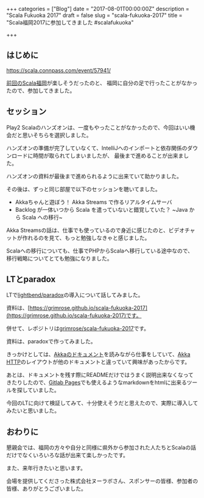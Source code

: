 +++
categories = ["Blog"]
date = "2017-08-01T00:00:00Z"
description = "Scala Fukuoka 2017"
draft = false
slug = "scala-fukuoka-2017"
title = "Scala福岡2017に参加してきました #scalafukuoka"

+++

## はじめに

https://scala.connpass.com/event/57941/

[前回のScala福岡](https://scala.connpass.com/event/26674/)が楽しそうだったのと、
福岡に自分の足で行ったことがなかったので、参加してきました。


## セッション

Play2 Scalaのハンズオンは、一度もやったことがなかったので、今回はいい機会だと思いそちらを選択しました。

ハンズオンの準備が完了していなくて、IntelliJへのインポートと依存関係のダウンロードに時間が取られてしまいましたが、
最後まで進めることが出来ました。

ハンズオンの資料が最後まで進められるように出来ていて助かりました。

その後は、ずっと同じ部屋で以下のセッションを聴いてました。

* Akkaちゃんと遊ぼう！ Akka Streams で作るリアルタイムサーバ
* Backlog が一体いつから Scala を遣っていないと錯覚していた？ ~Java から Scala への移行~

Akka Streamsの話は、仕事でも使っているので身近に感じたのと、ビデオチャットが作れるのを見て、もっと勉強しなきゃと感じました。

Scalaへの移行についても、仕事でPHPからScalaへ移行している途中なので、移行戦略についてとても勉強になりました。


## LTとparadox

LTで[lightbend/paradox](https://github.com/lightbend/paradox)の導入について話してみました。

資料は、[https://grimrose.github.io/scala-fukuoka-2017](https://grimrose.github.io/scala-fukuoka-2017)です。

併せて、レポジトリは[grimrose/scala-fukuoka-2017](https://github.com/grimrose/scala-fukuoka-2017)です。

資料は、paradoxで作ってみました。

きっかけとしては、[Akkaのドキュメント](http://akka.io/docs/)を読みながら仕事をしていて、[Akka HTTP](http://doc.akka.io/docs/akka-http/current/scala/http/)のレイアウトが他のドキュメントと違っていて興味があったからです。

あとは、ドキュメントを残す際にREADMEだけではうまく説明出来なくなってきたりしたので、[Gitlab Pages](https://about.gitlab.com/features/pages/)でも使えるようなmarkdownをhtmlに出来るツールを探していました。

今回のLTに向けて検証してみて、十分使えそうだと思えたので、実際に導入してみたいと思いました。


## おわりに

懇親会では、福岡の方々や自分と同様に県外から参加された人たちとScalaの話だけでなくいろいろな話が出来て楽しかったです。

また、来年行きたいと思います。

会場を提供してくださった株式会社ヌーラボさん、スポンサーの皆様、参加者の皆様、ありがとうございました。
